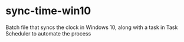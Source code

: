 # sync-time-win10
Batch file that syncs the clock in Windows 10, along with a task in Task Scheduler to automate the process
